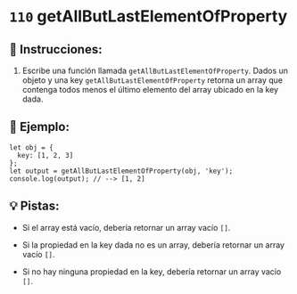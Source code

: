 # `110` getAllButLastElementOfProperty

## 📝 Instrucciones:

1. Escribe una función llamada `getAllButLastElementOfProperty`. Dados un objeto y una key `getAllButLastElementOfProperty` retorna un array que contenga todos menos el último elemento del array ubicado en la key dada.

## 📎 Ejemplo:

```Js
let obj = {
  key: [1, 2, 3]
};
let output = getAllButLastElementOfProperty(obj, 'key');
console.log(output); // --> [1, 2]
```

## 💡 Pistas:

+ Si el array está vacío, debería retornar un array vacío `[]`.

+ Si la propiedad en la key dada no es un array, debería retornar un array vacío `[]`.

+ Si no hay ninguna propiedad en la key, debería retornar un array vacío `[]`.
